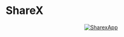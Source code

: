 # ShareX

 <p align="center"> <a href="https://github.com/D3R50N/D3R50N/assets/67974781/d5ff5116-ae15-4c51-97f6-fb8ca917e33c" target="blank"> <img src="https://github.com/D3R50N/D3R50N/assets/67974781/d5ff5116-ae15-4c51-97f6-fb8ca917e33c" alt="SharexApp" /></p>
